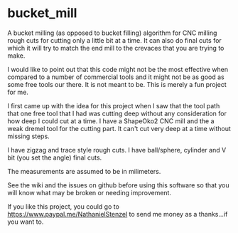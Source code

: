 # bucket_mill
A bucket milling (as opposed to bucket filling) algorithm for CNC milling rough cuts for cutting only a little bit at a time. It can also do final cuts for which it will try to match the end mill to the crevaces that you are trying to make.

I would like to point out that this code might not be the most effective when compared to a number of commercial tools and it might not be as good as some free tools our there. It is not meant to be. This is merely a fun project for me.

I first came up with the idea for this project when I saw that the tool path that one free tool that I had was cutting deep without any consideration for how deep I could cut at a time. I have a ShapeOko2 CNC mill and the a weak dremel tool for the cutting part. It can't cut very deep at a time without missing steps.

I have zigzag and trace style rough cuts. I have ball/sphere, cylinder and V bit (you set the angle) final cuts.

The measurements are assumed to be in milimeters.

See the wiki and the issues on github before using this software so that you will know what may be broken or needing improvement.

If you like this project, you could go to https://www.paypal.me/NathanielStenzel to send me money as a thanks...if you want to.
